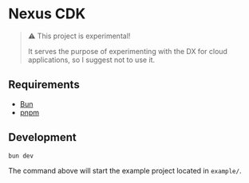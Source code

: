 # Nexus CDK

> ⚠️ This project is experimental!
>
> It serves the purpose of experimenting with the DX for cloud applications, so I suggest not to use it.

## Requirements

- [Bun](https://bun.sh/)
- [pnpm](https://pnpm.io/)

## Development

```bash
bun dev
```

The command above will start the example project located in `example/`.
